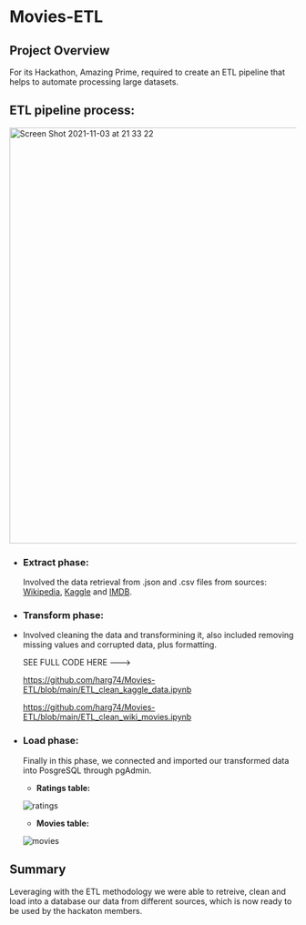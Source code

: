 # Movies-ETL

## Project Overview

For its Hackathon, Amazing Prime, required to create an ETL pipeline that helps to automate processing large datasets.

## ETL pipeline process:

<img width="731" alt="Screen Shot 2021-11-03 at 21 33 22" src="https://user-images.githubusercontent.com/78564912/141254412-59f0a37b-144e-4ad4-838b-aef0494f0ada.png">

- ### Extract phase:
  Involved the data retrieval from .json and .csv files from sources: [Wikipedia](https://es.wikipedia.org/wiki/Wikipedia:Portada), [Kaggle](https://www.kaggle.com/) and [IMDB](https://www.imdb.com/).
  
- ### Transform phase:
- 
  Involved cleaning the data and transformining it, also included removing missing values and corrupted data, plus  formatting.
  
  SEE FULL CODE HERE --->
  
  https://github.com/harg74/Movies-ETL/blob/main/ETL_clean_kaggle_data.ipynb
  
  https://github.com/harg74/Movies-ETL/blob/main/ETL_clean_wiki_movies.ipynb

- ### Load phase:

  Finally in this phase, we connected and imported our transformed data into PosgreSQL through pgAdmin.
  
  - **Ratings table:**
  
  ![ratings](https://user-images.githubusercontent.com/78564912/141252533-03a41b86-0fc6-46a2-ad42-c5cd33c8a21a.png)
  
  - **Movies table:**
  
  ![movies](https://user-images.githubusercontent.com/78564912/141252560-c8874826-4598-41d4-8913-0fb31e1ec239.png)
  
## Summary

Leveraging with the ETL methodology we were able to retreive, clean and load into a database our data from different sources, which is now ready to be used by the hackaton members.
